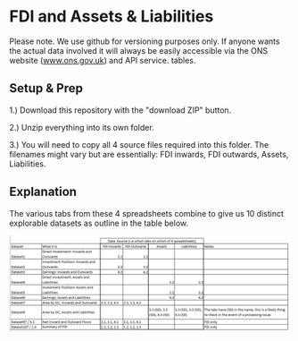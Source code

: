 # FDI and Assets & Liabilities

Please note. We use github for versioning purposes only. If anyone wants the actual data involved it will always be easily accessible via the ONS website (www.ons.gov.uk) and API service. tables.

## Setup & Prep
1.) Download this repository with the "download ZIP" button.

2.) Unzip everything into its own folder.

3.) You will need to copy all 4 source files required into this folder. The filenames might vary but are essentially: FDI inwards, FDI outwards, Assets, Liabilities.

## Explanation

The various tabs from these 4 spreadsheets combine to give us 10 distinct explorable datasets as outline in the table below.

![alt tag](/images/summary.png)
